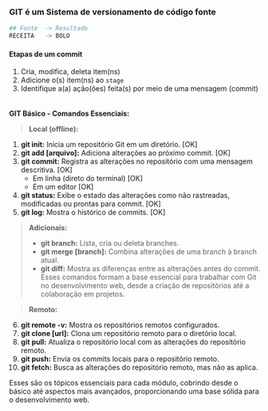 ### GIT é um Sistema de versionamento de código fonte

```sh
## Fonte  -> Resultado
RECEITA   -> BOLO
```

#### Etapas de um commit

1. Cria, modifica, deleta item(ns)
2. Adicione o(s) item(ns) ao `stage`
3. Identifique a(a) ação(ões) feita(s) por meio de uma mensagem (commit)


######

**GIT Básico - Comandos Essenciais:**

> **Local (offline):**
1. **git init:** Inicia um repositório Git em um diretório. [OK]
2. **git add [arquivo]:** Adiciona alterações ao próximo commit. [OK]
3. **git commit:** Registra as alterações no repositório com uma mensagem descritiva. [OK]
    - Em linha (direto do terminal) [OK]
    - Em um editor [OK]
4. **git status:** Exibe o estado das alterações como não rastreadas, modificadas ou prontas para commit. [OK]
5. **git log:** Mostra o histórico de commits. [OK]

> **Adicionais:**
> - **git branch:** Lista, cria ou deleta branches.
> - **git merge [branch]:** Combina alterações de uma branch à branch atual.
> - **git diff:** Mostra as diferenças entre as alterações antes do commit.
> Esses comandos formam a base essencial para trabalhar com Git no desenvolvimento web, desde a criação de repositórios até a colaboração em projetos.

> **Remoto:**
6. **git remote -v:** Mostra os repositórios remotos configurados.
7. **git clone [url]:** Clona um repositório remoto para o diretório local.
8. **git pull:** Atualiza o repositório local com as alterações do repositório remoto.
9. **git push:** Envia os commits locais para o repositório remoto.
10. **git fetch:** Busca as alterações do repositório remoto, mas não as aplica.

Esses são os tópicos essenciais para cada módulo, cobrindo desde o básico até aspectos mais avançados, proporcionando uma base sólida para o desenvolvimento web.

